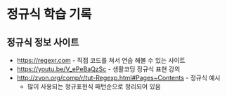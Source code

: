# 정규식 학습 기록

## 정규식 정보 사이트
- https://regexr.com - 직접 코드를 쳐서 연습 해볼 수 있는 사이트
- https://youtu.be/V_ePeBaQzSc - 생활코딩 정규식 표현 강의
- http://zvon.org/comp/r/tut-Regexp.html#Pages~Contents - 정규식 예시
    - 많이 사용되는 정규표현식 패턴순으로 정리되어 있음

